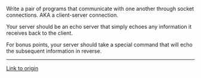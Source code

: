 Write a pair of programs that communicate with one another through socket connections. AKA a client-server connection.

Your server should be an echo server that simply echoes any information it receives back to the client. 

For bonus points, your server should take a special command that will echo the subsequent information in reverse.

---

[Link to origin](https://www.reddit.com/r/dailyprogrammer/q4dz1)